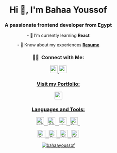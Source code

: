 <h1 align="center">Hi 👋, I'm Bahaa Youssof</h1>
<h3 align="center">A passionate frontend developer from Egypt</h3>

<p align="center">- 🌱 I’m currently learning <b>React</b></p>
<p align="center">- 📄 Know about my experiences <a href="http://bit.ly/3itz6CR"><b>Resume</b></a></p>


<h3 align="center">🤝🏻 &nbsp;Connect with Me:</h3>
<p align="center">
  <a href="https://linkedin.com/in/bahaayoussof"><img src="https://img.shields.io/badge/-Bahaa Youssof-0077B5?style=flat&logo=Linkedin&logoColor=white" height="25"/>
  <a href="mailto:bahaayoussof@gmail.com"><img src="https://img.shields.io/badge/-Gmail-D14836?style=flat&logo=Gmail&logoColor=white" height="25"/>
</p>
  
<h3 align="center">Visit my Portfolio:</h3>
<p align="center">
  <a href="https://bahaayoussof.vercel.app/"><img src="https://img.shields.io/badge/-Portfolio-05122A?style=flat&logo=react" height="25"/>
</p>

<h3 align="center">Languages and Tools:</h3>

<p align="center"> 
  <img src="https://img.shields.io/badge/-HTML-05122A?style=flat&logo=HTML5" alt="HTML" height="25"/> &nbsp;
  <img src="https://img.shields.io/badge/-CSS-05122A?style=flat&logo=CSS3&logoColor=1572B6" alt="CSS" height="25"/> &nbsp;
  <img src="https://img.shields.io/badge/-JavaScript-05122A?style=flat&logo=javascript" alt="JavaScript" height="25"/> &nbsp;
  <img src="https://img.shields.io/badge/-Bootstrap-05122A?style=flat&logo=bootstrap&logoColor=563D7C" alt="Bootstrap" height="25"/> &nbsp;
</p>

<p align="center">
  <img src="https://img.shields.io/badge/-Sass-05122A?style=flat&logo=sass&logoColor=C76494" alt="Sass" height="25"/> &nbsp;
  <img src="https://img.shields.io/badge/-React-05122A?style=flat&logo=react" alt="React" height="25"/> &nbsp;
  <img src="https://img.shields.io/badge/-Git-05122A?style=flat&logo=git" alt="Git" height="25"/> &nbsp;
  <img src="https://img.shields.io/badge/-Visual%20Studio%20Code-05122A?style=flat&logo=visual-studio-code&logoColor=007ACC" alt="Visual Studio Code" height="25"/> 
</p>

<p align="center"> <img src="https://komarev.com/ghpvc/?username=bahaayoussof&label=Profile%20views&color=0e75b6&style=for-the-badge" alt="bahaayoussof"/>

